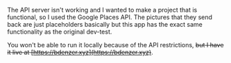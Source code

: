 The API server isn't working and I wanted to make a project that is functional, so I used the Google Places API. The pictures that they send back are just placeholders basically but this app has the exact same functionality as the original dev-test. 

You won't be able to run it locally because of the API restrictions, ~~but I have it live at [https://bdenzer.xyz](https://bdenzer.xyz)~~.
